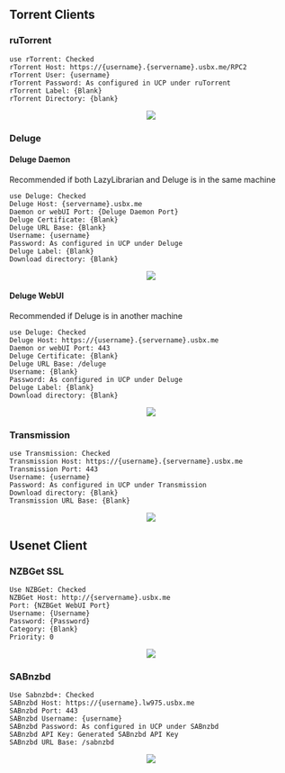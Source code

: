 ## Torrent Clients
### ruTorrent

```
use rTorrent: Checked
rTorrent Host: https://{username}.{servername}.usbx.me/RPC2
rTorrent User: {username}
rTorrent Password: As configured in UCP under ruTorrent
rTorrent Label: {Blank}
rTorrent Directory: {blank}
```

<p align="center"><img src="https://docs.usbx.me/uploads/images/gallery/2020-05/image-1589363204741.png"></p>

### Deluge
#### Deluge Daemon

Recommended if both LazyLibrarian and Deluge is in the same machine

```
use Deluge: Checked
Deluge Host: {servername}.usbx.me
Daemon or webUI Port: {Deluge Daemon Port}
Deluge Certificate: {Blank}
Deluge URL Base: {Blank}
Username: {username}
Password: As configured in UCP under Deluge
Deluge Label: {Blank}
Download directory: {Blank}
```

<p align="center"><img src="https://docs.usbx.me/uploads/images/gallery/2020-05/image-1589376514921.png"></p>

#### Deluge WebUI

Recommended if Deluge is in another machine

```
use Deluge: Checked
Deluge Host: https://{username}.{servername}.usbx.me
Daemon or webUI Port: 443
Deluge Certificate: {Blank}
Deluge URL Base: /deluge
Username: {Blank}
Password: As configured in UCP under Deluge
Deluge Label: {Blank}
Download directory: {Blank}
```

<p align="center"><img src="https://docs.usbx.me/uploads/images/gallery/2020-05/image-1589376402870.png"></p>

### Transmission

```
use Transmission: Checked
Transmission Host: https://{username}.{servername}.usbx.me
Transmission Port: 443
Username: {username}
Password: As configured in UCP under Transmission
Download directory: {Blank}
Transmission URL Base: {Blank}
```

<p align="center"><img src="https://docs.usbx.me/uploads/images/gallery/2020-05/image-1589376210383.png"></p>

## Usenet Client
### NZBGet SSL

```
Use NZBGet: Checked
NZBGet Host: http://{servername}.usbx.me
Port: {NZBGet WebUI Port}
Username: {Username}
Password: {Password}
Category: {Blank}
Priority: 0
```

<p align="center"><img src="https://docs.usbx.me/uploads/images/gallery/2020-05/image-1589376011914.png"></p>

### SABnzbd

```
Use Sabnzbd+: Checked
SABnzbd Host: https://{username}.lw975.usbx.me
SABnzbd Port: 443
SABnzbd Username: {username}
SABnzbd Password: As configured in UCP under SABnzbd
SABnzbd API Key: Generated SABnzbd API Key
SABnzbd URL Base: /sabnzbd
```

<p align="center"><img src="https://docs.usbx.me/uploads/images/gallery/2020-05/image-1589376149350.png"></p>